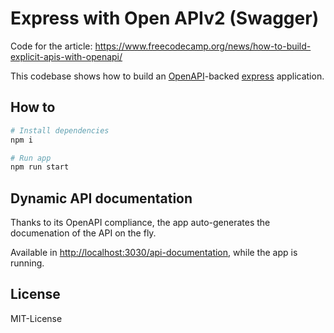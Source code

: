 # Express with Open APIv2 (Swagger)

Code for the article: 
<https://www.freecodecamp.org/news/how-to-build-explicit-apis-with-openapi/>

This codebase shows how to build an [OpenAPI](https://www.openapis.org/)-backed [express](https://expressjs.com/) application.

## How to

```bash
# Install dependencies
npm i

# Run app
npm run start
```

## Dynamic API documentation

Thanks to its OpenAPI compliance, the app auto-generates the documenation of the API on the fly.

Available in <http://localhost:3030/api-documentation>, while the app is running.

## License
MIT-License
